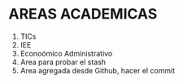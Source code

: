 # AREAS ACADEMICAS

1. TICs
2. IEE
3. Econoómico Administrativo
4. Area para probar el stash
5. Area agregada desde Github, hacer el commit
